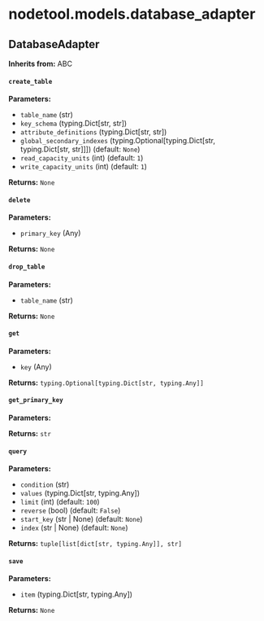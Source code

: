 # nodetool.models.database_adapter

## DatabaseAdapter

**Inherits from:** ABC

#### `create_table`

**Parameters:**

- `table_name` (str)
- `key_schema` (typing.Dict[str, str])
- `attribute_definitions` (typing.Dict[str, str])
- `global_secondary_indexes` (typing.Optional[typing.Dict[str, typing.Dict[str, str]]]) (default: `None`)
- `read_capacity_units` (int) (default: `1`)
- `write_capacity_units` (int) (default: `1`)

**Returns:** `None`

#### `delete`

**Parameters:**

- `primary_key` (Any)

**Returns:** `None`

#### `drop_table`

**Parameters:**

- `table_name` (str)

**Returns:** `None`

#### `get`

**Parameters:**

- `key` (Any)

**Returns:** `typing.Optional[typing.Dict[str, typing.Any]]`

#### `get_primary_key`

**Parameters:**


**Returns:** `str`

#### `query`

**Parameters:**

- `condition` (str)
- `values` (typing.Dict[str, typing.Any])
- `limit` (int) (default: `100`)
- `reverse` (bool) (default: `False`)
- `start_key` (str | None) (default: `None`)
- `index` (str | None) (default: `None`)

**Returns:** `tuple[list[dict[str, typing.Any]], str]`

#### `save`

**Parameters:**

- `item` (typing.Dict[str, typing.Any])

**Returns:** `None`

